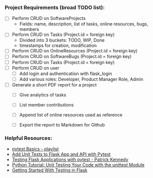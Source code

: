 ### Project Requirements (broad TODO list):
- [ ] Perform CRUD on SoftwareProjects
    - Fields: name, description, list of tasks, online resources, bugs, members
- [ ] Perform CRUD on Tasks (Project.id = foreign key)
    - Divided into 3 buckets: TODO, WIP, Done
    - timestamps for creation, modification
- [ ] Perform CRUD on OnlineResources (Project.id = foreign key)
- [ ] Perform CRUD on SoftwareBugs (Project.id = foreign key)
- [ ] Perform CRUD on Tasks (Project.id = foreign key)
- [ ] Perform CRUD on user
    - [ ] Add login and authentication with flask_login
    - [ ] Add various roles: Developer, Product Manager Role, Admin
- [ ] Generate a short PDF report for a project
    - [ ] Give analytics of tasks
    - [ ] List member contributions
    - [ ] Append list of online resources used as reference
    - [ ] Export the report to Markdown for Github


### Helpful Resources:
- [pytest Basics - playlist](https://www.youtube.com/playlist?list=PLxNPSjHT5qvuZ_JT1bknzrS8YqLiMjNpS)
- [Add Unit Tests to Flask App and API with Pytest](https://www.youtube.com/watch?v=3N2wm3nIuRE)
- [Testing Flask Applications with pytest - Patrick Kennedy](https://www.youtube.com/watch?v=OcD52lXq0e8)
- [Python Tutorial: Unit Testing Your Code with the unittest Module](https://www.youtube.com/watch?v=6tNS--WetLI)
- [Getting Started With Testing in Flask](https://www.youtube.com/watch?v=RLKW7ZMJOf4)

